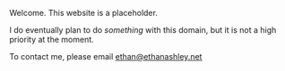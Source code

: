 Welcome. This website is a placeholder. 

I do eventually plan to do *something* with this domain, but it is not a high priority at the moment.

To contact me, please email ethan@ethanashley.net
